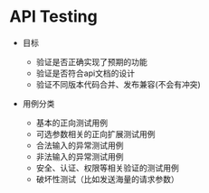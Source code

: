 # API Testing

- 目标
  - 验证是否正确实现了预期的功能
  - 验证是否符合api文档的设计
  - 验证不同版本代码合并、发布兼容(不会有冲突)

- 用例分类
  - 基本的正向测试用例
  - 可选参数相关的正向扩展测试用例
  - 合法输入的异常测试用例
  - 非法输入的异常测试用例
  - 安全、认证、权限等相关验证的测试用例
  - 破坏性测试（比如发送海量的请求参数）
